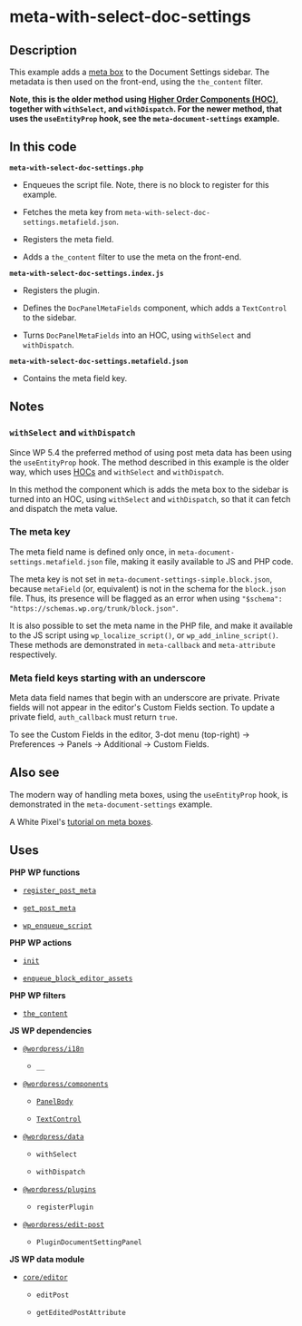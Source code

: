 # meta-with-select-doc-settings

## Description

This example adds a [meta box](https://developer.wordpress.org/plugins/metadata/custom-meta-boxes/) to the Document Settings sidebar. The metadata is then used on the front-end, using the `the_content` filter.

**Note, this is the older method using [Higher Order Components (HOC)](https://legacy.reactjs.org/docs/higher-order-components.html), together with `withSelect`, and `withDispatch`. For the newer method, that uses the `useEntityProp` hook, see the `meta-document-settings` example.**

## In this code

**`meta-with-select-doc-settings.php`**

- Enqueues the script file. Note, there is no block to register for this example.

- Fetches the meta key from `meta-with-select-doc-settings.metafield.json`.

- Registers the meta field.

- Adds a `the_content` filter to use the meta on the front-end.

**`meta-with-select-doc-settings.index.js`**

- Registers the plugin.

- Defines the `DocPanelMetaFields` component, which adds a `TextControl` to the sidebar.

- Turns `DocPanelMetaFields` into an HOC, using `withSelect` and `withDispatch`.

**`meta-with-select-doc-settings.metafield.json`**

- Contains the meta field key.

## Notes

### `withSelect` and `withDispatch`

Since WP 5.4 the preferred method of using post meta data has been using the `useEntityProp` hook. The method described in this example is the older way, which uses [HOCs](https://legacy.reactjs.org/docs/higher-order-components.html) and `withSelect` and `withDispatch`.

In this method the component which is adds the meta box to the sidebar is turned into an HOC, using `withSelect` and `withDispatch`, so that it can fetch and dispatch the meta value.

### The meta key

The meta field name is defined only once, in `meta-document-settings.metafield.json` file, making it easily available to JS and PHP code.

The meta key is not set in `meta-document-settings-simple.block.json`, because `metaField` (or, equivalent) is not in the schema for the `block.json` file. Thus, its presence will be flagged as an error when using `"$schema": "https://schemas.wp.org/trunk/block.json"`.

It is also possible to set the meta name in the PHP file, and make it available to the JS script using `wp_localize_script()`, or `wp_add_inline_script()`. These methods are demonstrated in `meta-callback` and `meta-attribute` respectively.

### Meta field keys starting with an underscore

Meta data field names that begin with an underscore are private. Private fields will not appear in the editor's Custom Fields section. To update a private field, `auth_callback` must return `true`.

To see the Custom Fields in the editor, 3-dot menu (top-right) -> Preferences -> Panels -> Additional -> Custom Fields.

## Also see

The modern way of handling meta boxes, using the `useEntityProp` hook, is demonstrated in the `meta-document-settings` example.

A White Pixel's [tutorial on meta boxes](https://awhitepixel.com/blog/how-to-add-post-meta-fields-to-gutenberg-document-sidebar/).

## Uses

**PHP WP functions**

- [`register_post_meta`](https://developer.wordpress.org/reference/functions/register_post_meta/)

- [`get_post_meta`](https://developer.wordpress.org/reference/functions/get_post_meta/)

- [`wp_enqueue_script`](https://developer.wordpress.org/reference/functions/wp_enqueue_script/)

**PHP WP actions**

- [`init`](https://developer.wordpress.org/reference/hooks/init/)

- [`enqueue_block_editor_assets`](https://developer.wordpress.org/reference/hooks/enqueue_block_editor_assets/)

**PHP WP filters**

- [`the_content`](https://developer.wordpress.org/reference/functions/the_content/)

**JS WP dependencies**

- [`@wordpress/i18n`](https://developer.wordpress.org/block-editor/reference-guides/packages/packages-i18n/)

  - `__`

- [`@wordpress/components`](https://developer.wordpress.org/block-editor/reference-guides/components/)

  - [`PanelBody`](https://developer.wordpress.org/block-editor/reference-guides/components/panel/)

  - [`TextControl`](https://developer.wordpress.org/block-editor/reference-guides/components/text-control/)

- [`@wordpress/data`](https://developer.wordpress.org/block-editor/reference-guides/packages/packages-data/)

  - `withSelect`

  - `withDispatch`

- [`@wordpress/plugins`](https://developer.wordpress.org/block-editor/reference-guides/packages/packages-plugins/)

  - `registerPlugin`

- [`@wordpress/edit-post`](https://developer.wordpress.org/block-editor/reference-guides/packages/packages-edit-post/)

  - `PluginDocumentSettingPanel`

**JS WP data module**

- [`core/editor`](https://developer.wordpress.org/block-editor/reference-guides/data/data-core-editor/)

  - `editPost`

  - `getEditedPostAttribute`
